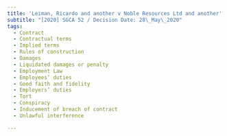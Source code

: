 ```yaml
---
title: 'Leiman, Ricardo and another v Noble Resources Ltd and another'
subtitle: "[2020] SGCA 52 / Decision Date: 28\_May\_2020"
tags:
  - Contract
  - Contractual terms
  - Implied terms
  - Rules of construction
  - Damages
  - Liquidated damages or penalty
  - Employment Law
  - Employees’ duties
  - Good faith and fidelity
  - Employers’ duties
  - Tort
  - Conspiracy
  - Inducement of breach of contract
  - Unlawful interference

---
```

